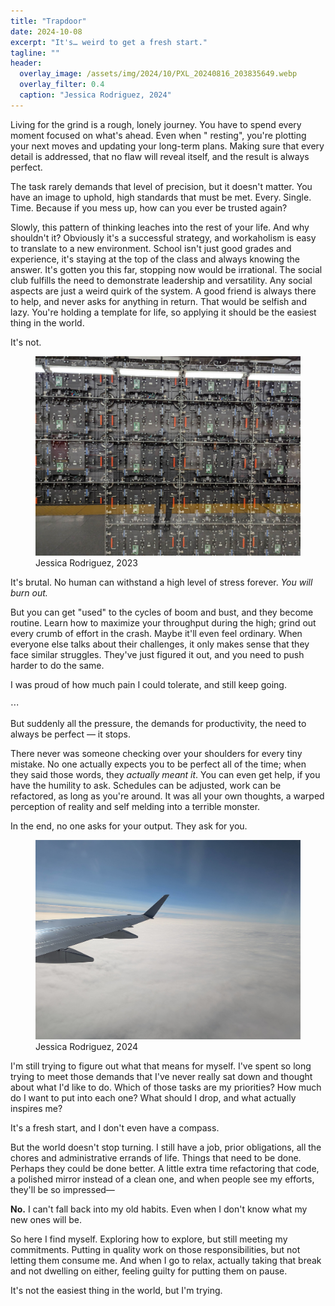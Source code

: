 ```yaml
---
title: "Trapdoor"
date: 2024-10-08
excerpt: "It's… weird to get a fresh start."
tagline: ""
header:
  overlay_image: /assets/img/2024/10/PXL_20240816_203835649.webp
  overlay_filter: 0.4
  caption: "Jessica Rodriguez, 2024"
---
```


Living for the grind is a rough, lonely journey. You have to spend every moment focused on what's ahead. Even when "
resting", you're plotting your next moves and updating your long-term plans. Making sure that every detail is addressed,
that no flaw will reveal itself, and the result is always perfect.

The task rarely demands that level of precision, but it doesn't matter. You have an image to uphold, high standards that
must be met. Every. Single. Time. Because if you mess up, how can you ever be trusted again?

Slowly, this pattern of thinking leaches into the rest of your life. And why shouldn't it? Obviously it's a successful
strategy, and workaholism is easy to translate to a new environment. School isn't just good grades and experience, it's
staying at the top of the class and always knowing the answer. It's gotten you this far, stopping now would be
irrational. The social club fulfills the need to demonstrate leadership and versatility. Any social aspects are just a
weird quirk of the system. A good friend is always there to help, and never asks for anything in return. That would be
selfish and lazy. You're holding a template for life, so applying it should be the easiest thing in the world.

It's not.

<figure>
  <picture>
    <source srcset="/assets/img/2024/10/PXL_20231206_190049619.avif">
    <source srcset="/assets/img/2024/10/PXL_20231206_190049619.webp">
    <img src="/assets/img/2024/10/PXL_20231206_190049619.jpg" alt="A modular video wall with exposed controllers" />
  </picture>
  <figcaption>Jessica Rodriguez, 2023</figcaption>
</figure>

It's brutal. No human can withstand a high level of stress forever. _You will burn out._

But you can get "used" to the cycles of boom and bust, and they become routine. Learn how to maximize your throughput
during the high; grind out every crumb of effort in the crash. Maybe it'll even feel ordinary. When everyone else talks
about their challenges, it only makes sense that they face similar struggles. They've just figured it out, and you need
to push harder to do the same.

I was proud of how much pain I could tolerate, and still keep going.

<div class="text-in-hr"><span>⋯</span></div>

But suddenly all the pressure, the demands for productivity, the need to always be perfect — it stops.

There never was someone checking over your shoulders for every tiny mistake. No one actually expects you to be perfect
all of the time; when they said those words, they _actually meant it_. You can even get help, if you have the humility
to ask. Schedules can be adjusted, work can be refactored, as long as you're around. It was all your own thoughts, a
warped perception of reality and self melding into a terrible monster.

In the end, no one asks for your output. They ask for you.

<figure>
  <picture>
    <source srcset="/assets/img/2024/10/PXL_20241001_145005087.avif" />
    <source srcset="/assets/img/2024/10/PXL_20241001_145005087.webp" />
    <img src="/assets/img/2024/10/PXL_20241001_145005087.jpg" alt="An airplane flies in the clear skies above a cloud layer" />
  </picture>
  <figcaption>Jessica Rodriguez, 2024</figcaption>
</figure>

I'm still trying to figure out what that means for myself. I've spent so long trying to meet those demands that I've
never really sat down and thought about what I'd like to do. Which of those tasks are my priorities? How much do I want
to put into each one? What should I drop, and what actually inspires me?

It's a fresh start, and I don't even have a compass.

But the world doesn't stop turning. I still have a job, prior obligations, all the chores and administrative errands of
life. Things that need to be done. Perhaps they could be done better. A little extra time refactoring that code, a
polished mirror instead of a clean one, and when people see my efforts, they'll be so impressed—

**No.** I can't fall back into my old habits. Even when I don't know what my new ones will be.

So here I find myself. Exploring how to explore, but still meeting my commitments. Putting in quality work on those
responsibilities, but not letting them consume me. And when I go to relax, actually taking that break and not dwelling
on either, feeling guilty for putting them on pause.

It's not the easiest thing in the world, but I'm trying.
